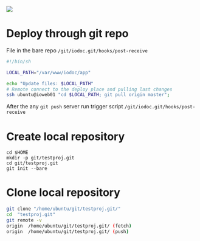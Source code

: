 ![](https://upload.wikimedia.org/wikipedia/commons/thumb/e/e0/Git-logo.svg/512px-Git-logo.svg.png)
# Deploy through git repo
File in the bare repo `/git/iodoc.git/hooks/post-receive`
```bash
#!/bin/sh

LOCAL_PATH="/var/www/iodoc/app"

echo "Update files: $LOCAL_PATH"
# Remote connect to the deploy place and pulling last changes
ssh ubuntu@ioweb01 "cd $LOCAL_PATH; git pull origin master";
```

After the any `git push` server run trigger script `/git/iodoc.git/hooks/post-receive`

# Create local repository
```
cd $HOME
mkdir -p git/testproj.git
cd git/testproj.git
git init --bare
```

# Clone local repository
```bash
git clone "/home/ubuntu/git/testproj.git/"
cd  "testproj.git"
git remote -v
origin	/home/ubuntu/git/testproj.git/ (fetch)
origin	/home/ubuntu/git/testproj.git/ (push)
```
